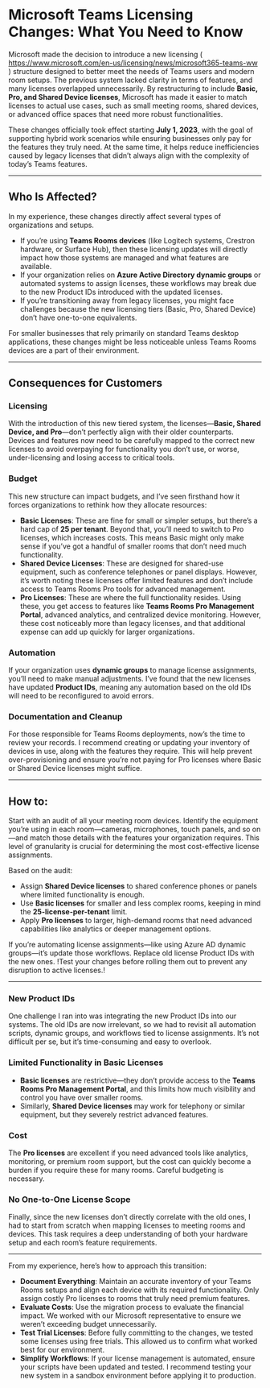 # Microsoft Teams Licensing Changes: What You Need to Know    

Microsoft made the decision to introduce a new licensing ( https://www.microsoft.com/en-us/licensing/news/microsoft365-teams-ww ) structure designed to better meet the needs of Teams users and modern room setups. The previous system lacked clarity in terms of features, and many licenses overlapped unnecessarily. By restructuring to include **Basic, Pro, and Shared Device licenses**, Microsoft has made it easier to match licenses to actual use cases, such as small meeting rooms, shared devices, or advanced office spaces that need more robust functionalities.    
  
These changes officially took effect starting **July 1, 2023**, with the goal of supporting hybrid work scenarios while ensuring businesses only pay for the features they truly need. At the same time, it helps reduce inefficiencies caused by legacy licenses that didn’t always align with the complexity of today’s Teams features.    
  
---  
   
## Who Is Affected?    
  
In my experience, these changes directly affect several types of organizations and setups.    
  
- If you’re using **Teams Rooms devices** (like Logitech systems, Crestron hardware, or Surface Hub), then these licensing updates will directly impact how those systems are managed and what features are available.    
- If your organization relies on **Azure Active Directory dynamic groups** or automated systems to assign licenses, these workflows may break due to the new Product IDs introduced with the updated licenses.    
- If you’re transitioning away from legacy licenses, you might face challenges because the new licensing tiers (Basic, Pro, Shared Device) don’t have one-to-one equivalents.    
  
For smaller businesses that rely primarily on standard Teams desktop applications, these changes might be less noticeable unless Teams Rooms devices are a part of their environment.    
  
---  
   
## Consequences for Customers    
  
### Licensing    
  
With the introduction of this new tiered system, the licenses—**Basic, Shared Device, and Pro**—don’t perfectly align with their older counterparts. Devices and features now need to be carefully mapped to the correct new licenses to avoid overpaying for functionality you don’t use, or worse, under-licensing and losing access to critical tools.    
  
### Budget    
  
This new structure can impact budgets, and I’ve seen firsthand how it forces organizations to rethink how they allocate resources:    
  
- **Basic Licenses**: These are fine for small or simpler setups, but there’s a hard cap of **25 per tenant**. Beyond that, you’ll need to switch to Pro licenses, which increases costs. This means Basic might only make sense if you’ve got a handful of smaller rooms that don’t need much functionality.    
- **Shared Device Licenses**: These are designed for shared-use equipment, such as conference telephones or panel displays. However, it’s worth noting these licenses offer limited features and don’t include access to Teams Rooms Pro tools for advanced management.    
- **Pro Licenses**: These are where the full functionality resides. Using these, you get access to features like **Teams Rooms Pro Management Portal**, advanced analytics, and centralized device monitoring. However, these cost noticeably more than legacy licenses, and that additional expense can add up quickly for larger organizations.    
  
### Automation
  
If your organization uses **dynamic groups** to manage license assignments, you’ll need to make manual adjustments. I’ve found that the new licenses have updated **Product IDs**, meaning any automation based on the old IDs will need to be reconfigured to avoid errors.    
  
### Documentation and Cleanup    
  
For those responsible for Teams Rooms deployments, now’s the time to review your records. I recommend creating or updating your inventory of devices in use, along with the features they require. This will help prevent over-provisioning and ensure you’re not paying for Pro licenses where Basic or Shared Device licenses might suffice.    
  
---  
   
## How to:   
  
Start with an audit of all your meeting room devices. Identify the equipment you’re using in each room—cameras, microphones, touch panels, and so on—and match those details with the features your organization requires. This level of granularity is crucial for determining the most cost-effective license assignments.    

Based on the audit:    
  
- Assign **Shared Device licenses** to shared conference phones or panels where limited functionality is enough.    
- Use **Basic licenses** for smaller and less complex rooms, keeping in mind the **25-license-per-tenant** limit.    
- Apply **Pro licenses** to larger, high-demand rooms that need advanced capabilities like analytics or deeper management options.   
  
If you’re automating license assignments—like using Azure AD dynamic groups—it’s update those workflows. Replace old license Product IDs with the new ones. 
!Test your changes before rolling them out to prevent any disruption to active licenses.!   
  
---  
  
### New Product IDs    
  
One challenge I ran into was integrating the new Product IDs into our systems. The old IDs are now irrelevant, so we had to revisit all automation scripts, dynamic groups, and workflows tied to license assignments. It’s not difficult per se, but it’s time-consuming and easy to overlook.    
  
### Limited Functionality in Basic Licenses    
  
- **Basic licenses** are restrictive—they don’t provide access to the **Teams Rooms Pro Management Portal**, and this limits how much visibility and control you have over smaller rooms.    
- Similarly, **Shared Device licenses** may work for telephony or similar equipment, but they severely restrict advanced features.    
  
### Cost   
  
The **Pro licenses** are excellent if you need advanced tools like analytics, monitoring, or premium room support, but the cost can quickly become a burden if you require these for many rooms. Careful budgeting is necessary.    
  
### No One-to-One License Scope    
  
Finally, since the new licenses don’t directly correlate with the old ones, I had to start from scratch when mapping licenses to meeting rooms and devices. This task requires a deep understanding of both your hardware setup and each room’s feature requirements.    
  
---  
   
From my experience, here’s how to approach this transition:    
  
- **Document Everything**: Maintain an accurate inventory of your Teams Rooms setups and align each device with its required functionality. Only assign costly Pro licenses to rooms that truly need premium features.    
- **Evaluate Costs**: Use the migration process to evaluate the financial impact. We worked with our Microsoft representative to ensure we weren’t exceeding budget unnecessarily.    
- **Test Trial Licenses**: Before fully committing to the changes, we tested some licenses using free trials. This allowed us to confirm what worked best for our environment.    
- **Simplify Workflows**: If your license management is automated, ensure your scripts have been updated and tested. I recommend testing your new system in a sandbox environment before applying it to production.    

